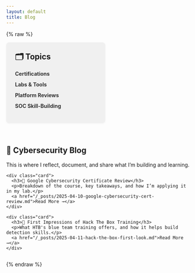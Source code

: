 ```yaml
---
layout: default
title: Blog
---
```


{% raw %}
<!-- BLOG LAYOUT START -->
<div class="blog-wrapper">

  <!-- SIDEBAR NAVIGATION -->
  <aside class="blog-sidebar">
    <h2>🗂️ Topics</h2>
    <ul>
      <li><a href="#">Certifications</a></li>
      <li><a href="#">Labs & Tools</a></li>
      <li><a href="#">Platform Reviews</a></li>
      <li><a href="#">SOC Skill-Building</a></li>
    </ul>
  </aside>

  <!-- MAIN BLOG CONTENT -->
  <section class="blog-content">
    <h1>📝 Cybersecurity Blog</h1>
    <p>This is where I reflect, document, and share what I’m building and learning.</p>

    <div class="card">
      <h3>🔐 Google Cybersecurity Certificate Review</h3>
      <p>Breakdown of the course, key takeaways, and how I’m applying it in my lab.</p>
      <a href="/_posts/2025-04-10-google-cybersecurity-cert-review.md">Read More →</a>
    </div>

    <div class="card">
      <h3>🧠 First Impressions of Hack The Box Training</h3>
      <p>What HTB's blue team training offers, and how it helps build detection skills.</p>
      <a href="/_posts/2025-04-11-hack-the-box-first-look.md">Read More →</a>
    </div>
  </section>

</div>
<!-- BLOG LAYOUT END -->

<!-- BLOG PAGE STYLES -->
<style>
.blog-wrapper {
  display: flex;
  flex-direction: row;
  gap: 2rem;
  flex-wrap: wrap;
}

.blog-sidebar {
  flex: 0 0 220px;
  background: #f0f0f0;
  padding: 1.5rem;
  border-radius: 8px;
  box-shadow: 0 1px 5px rgba(0,0,0,0.05);
}

.blog-sidebar h2 {
  margin-top: 0;
}

.blog-sidebar ul {
  list-style: none;
  padding-left: 0;
}

.blog-sidebar li {
  margin-bottom: 0.75rem;
}

.blog-sidebar a {
  text-decoration: none;
  font-weight: bold;
  color: #333;
}

.blog-content {
  flex: 1 1 600px;
}

.card {
  background: #fff;
  padding: 1.5rem;
  margin-bottom: 1.5rem;
  box-shadow: 0 2px 8px rgba(0,0,0,0.05);
  border-radius: 8px;
}

/* Responsive Fix */
@media screen and (max-width: 768px) {
  .blog-wrapper {
    flex-direction: column;
  }

  .blog-sidebar {
    width: 100%;
    margin-bottom: 1rem;
  }
}
</style>
{% endraw %}
